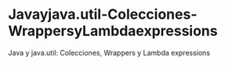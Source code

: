 # Javayjava.util-Colecciones-WrappersyLambdaexpressions
Java y java.util: Colecciones, Wrappers y Lambda expressions
